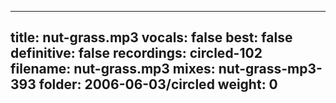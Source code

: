 
---
title: nut-grass.mp3
vocals: false
best: false
definitive: false
recordings: circled-102
filename: nut-grass.mp3
mixes: nut-grass-mp3-393
folder: 2006-06-03/circled
weight: 0
---
